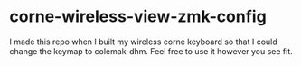 # corne-wireless-view-zmk-config

I made this repo when I built my wireless corne keyboard so that I could change the keymap to colemak-dhm. Feel free to use it however you see fit.
